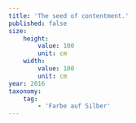 ```yaml
---
title: 'The seed of contentment.'
published: false
size:
    height:
        value: 100
        unit: cm
    width:
        value: 100
        unit: cm
year: 2016
taxonomy:
    tag:
        - 'Farbe auf Silber'
---
```


